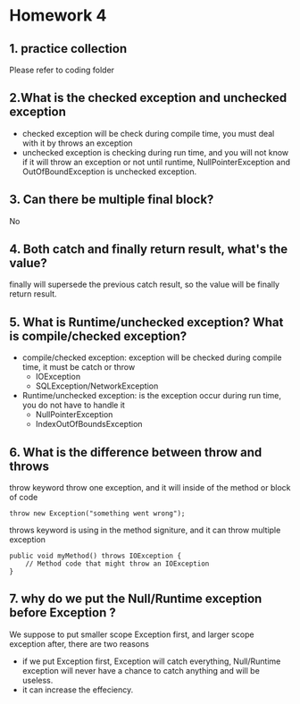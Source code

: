 # Homework 4

## 1. practice collection
Please refer to coding folder

## 2.What is the checked exception and unchecked exception
- checked exception will be check during compile time, you must deal with it by throws an exception
- unchecked exception is checking during run time, and you will not know if it will throw an exception or not until runtime, NullPointerException and OutOfBoundException is unchecked exception.

## 3. Can there be multiple final block?
No

## 4. Both catch and finally return result, what's the value?
finally will supersede the previous catch result, so the value will be finally return result.

## 5. What is Runtime/unchecked exception? What is compile/checked exception?

 - compile/checked exception: exception will be checked during compile time, it must be catch or throw
   - IOException
   - SQLException/NetworkException
 - Runtime/unchecked exception: is the exception occur during run time, you do not have to handle it
   - NullPointerException
   - IndexOutOfBoundsException

## 6. What is the difference between throw and throws
throw keyword throw one exception, and it will inside of the method or block of code
```
throw new Exception("something went wrong");
```
throws keyword is using in the method signiture, and it can throw multiple exception
```
public void myMethod() throws IOException {
    // Method code that might throw an IOException
}
```

## 7. why do we put the Null/Runtime exception before Exception ?
We suppose to put smaller scope Exception first, and larger scope exception after, there are two reasons

 - if we put Exception first, Exception will catch everything, Null/Runtime exception will never have a chance to catch anything and will be useless.
 - it can increase the effeciency.
   

